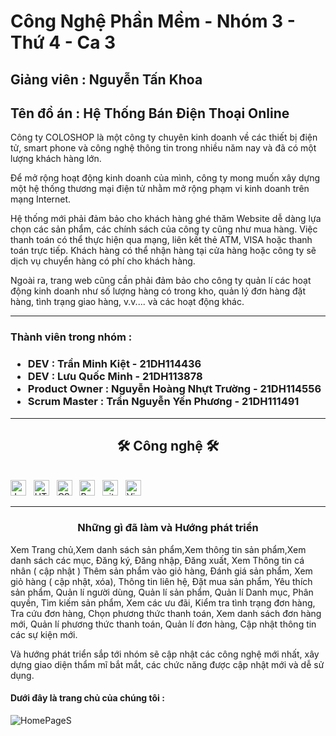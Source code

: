 # Công Nghệ Phần Mềm - Nhóm 3 - Thứ 4 - Ca 3
## Giảng viên : Nguyễn Tấn Khoa 
## Tên đồ án : Hệ Thống Bán Điện Thoại Online

Công ty COLOSHOP là một công ty chuyên kinh doanh về các thiết bị điện tử, smart phone và công nghệ thông tin trong nhiều năm nay và đã có một lượng khách hàng lớn. 

Để mở rộng hoạt động kinh doanh của mình, công ty mong muốn xây dựng một hệ thống thương mại điện tử nhằm mở rộng phạm vi kinh doanh trên mạng Internet.

Hệ thống mới phải đảm bảo cho khách hàng ghé thăm Website dễ dàng lựa chọn các sản phẩm, các chính sách của công ty cũng như mua hàng. Việc thanh toán có thể thực hiện qua mạng, liên kết thẻ ATM, VISA hoặc thanh toán trực tiếp. Khách hàng có thể nhận hàng tại cửa hàng hoặc công ty sẽ dịch vụ chuyển hàng có phí cho khách hàng.

Ngoài ra, trang web cũng cần phải đảm bảo cho công ty quản lí các hoạt động kinh doanh như số lượng hàng có trong kho, quản lý đơn hàng đặt hàng, tình trạng giao hàng, v.v.... và các hoạt động khác.
***

<h3>Thành viên trong nhóm : <h3>
  
* DEV : Trần Minh Kiệt - 21DH114436
* DEV : Lưu Quốc Minh - 21DH113878
* Product Owner : Nguyễn Hoàng Nhựt Trường - 21DH114556
* Scrum Master : Trần Nguyễn Yến Phương - 21DH111491

***
<h2 align="center">🛠 Công nghệ 🛠</h2>
<br>
<!-- https://simpleicons.org/ -->
<span><img src="https://img.shields.io/badge/JavaScript-282C34?logo=javascript&logoColor=F7DF1E" alt="JavaScript logo" title="JavaScript" height="25" /></span>
&nbsp;
<span><img src="https://img.shields.io/badge/HTML5-282C34?logo=html5&logoColor=E34F26" alt="HTML5 logo" title="HTML5" height="25" /></span>
&nbsp;
<span><img src="https://img.shields.io/badge/CSS3-282C34?logo=css3&logoColor=1572B6" alt="CSS3 logo" title="CSS3" height="25" /></span>
&nbsp;
<span><img src="https://img.shields.io/badge/Bootstrap-282C34?logo=bootstrap&logoColor=7952B3" alt="Bootstrap logo" title="Bootstrap" height="25" /></span>
&nbsp;
<span><img src="https://img.shields.io/badge/git-282C34?logo=git&logoColor=F05032" alt="git logo" title="git" height="25" /></span>
&nbsp;
<span><img src="https://img.shields.io/badge/VS%20Code-282C34?logo=visual-studio-code&logoColor=007ACC" alt="Visual Studio 2022" title="Visual Studio Code" height="25" /></span>
&nbsp;
<br>

***


<h3 align="center" text:"bold">Những gì đã làm và Hướng phát triển</h3>
Xem Trang chủ,Xem danh sách sản phẩm,Xem thông tin sản phẩm,Xem danh sách các mục, Đăng ký, Đăng nhập, Đăng xuất, Xem Thông tin cá nhân ( cập nhật )
Thêm sản phẩm vào giỏ hàng, Đánh giá sản phẩm, Xem giỏ hàng ( cập nhật, xóa), Thông tin liên hệ, Đặt mua sản phẩm, Yêu thích sản phẩm, Quản lí người dùng, Quản lí sản phẩm, Quản lí Danh mục, Phân quyền, Tìm kiếm sản phẩm, Xem các ưu đãi, Kiểm tra tình trạng đơn hàng, Tra cứu đơn hàng, Chọn phương thức thanh toán, Xem danh sách đơn hàng mới, Quản lí phương thức thanh toán, Quản lí đơn hàng, Cập nhật thông tin các sự kiện mới.
<p>Và hướng phát triển sắp tới nhóm sẽ cập nhật các công nghệ mới nhất, xây dựng giao diện thẩm mĩ bắt mắt, các chức năng được cập nhật mới và dễ sử dụng.</p>


<h4>Dưới đây là trang chủ của chúng tôi :</h4>
<img src="https://i.imgur.com/QohNcL1.jpg" alt="HomePageS" title="HomePage" height:500 />

